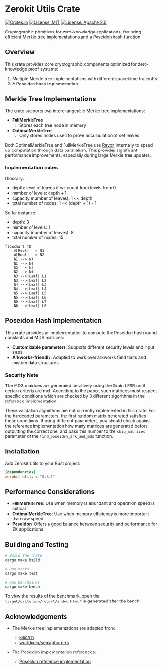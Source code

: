 # Zerokit Utils Crate

[![Crates.io](https://img.shields.io/crates/v/zerokit_utils.svg)](https://crates.io/crates/zerokit_utils)
[![License: MIT](https://img.shields.io/badge/License-MIT-blue.svg)](https://opensource.org/licenses/MIT)
[![License: Apache 2.0](https://img.shields.io/badge/License-Apache%202.0-blue.svg)](https://opensource.org/licenses/Apache-2.0)

Cryptographic primitives for zero-knowledge applications,
featuring efficient Merkle tree implementations and a Poseidon hash function.

## Overview

This crate provides core cryptographic components optimized for zero-knowledge proof systems:

1. Multiple Merkle tree implementations with different space/time tradeoffs
2. A Poseidon hash implementation

## Merkle Tree Implementations

The crate supports two interchangeable Merkle tree implementations:

- **FullMerkleTree**
  - Stores each tree node in memory
- **OptimalMerkleTree**
  - Only stores nodes used to prove accumulation of set leaves

Both OptimalMerkleTree and FullMerkleTree use [Rayon](https://crates.io/crates/rayon) internally
to speed up computation through data parallelism.
This provides significant performance improvements, especially during large Merkle tree updates.

### Implementation notes

Glossary:

- depth: level of leaves if we count from levels from 0
- number of levels: depth + 1
- capacity (number of leaves): 1 << depth
- total number of nodes: 1 << (depth + 1) - 1

So for instance:

- depth: 3
- number of levels: 4
- capacity (number of leaves): 8
- total number of nodes: 15

```mermaid
flowchart TD
    A[Root] --> N1
    A[Root] --> N2
    N1 --> N3
    N1 --> N4
    N2 --> N5
    N2 --> N6
    N3 -->|Leaf| L1
    N3 -->|Leaf| L2
    N4 -->|Leaf| L3
    N4 -->|Leaf| L4
    N5 -->|Leaf| L5
    N5 -->|Leaf| L6
    N6 -->|Leaf| L7
    N6 -->|Leaf| L8
```

## Poseidon Hash Implementation

This crate provides an implementation to compute the Poseidon hash round constants and MDS matrices:

- **Customizable parameters**: Supports different security levels and input sizes
- **Arkworks-friendly**: Adapted to work over arkworks field traits and custom data structures

### Security Note

The MDS matrices are generated iteratively using the Grain LFSR until certain criteria are met.
According to the paper, such matrices must respect specific conditions
which are checked by 3 different algorithms in the reference implementation.

These validation algorithms are not currently implemented in this crate.
For the hardcoded parameters, the first random matrix generated satisfies these conditions.
If using different parameters, you should check against the reference implementation
how many matrices are generated before outputting the correct one,
and pass this number to the `skip_matrices` parameter of the `find_poseidon_ark_and_mds` function.

## Installation

Add Zerokit Utils to your Rust project:

```toml
[dependencies]
zerokit-utils = "0.5.1"
```

## Performance Considerations

- **FullMerkleTree**: Use when memory is abundant and operation speed is critical
- **OptimalMerkleTree**: Use when memory efficiency is more important than raw speed
- **Poseidon**: Offers a good balance between security and performance for ZK applications

## Building and Testing

```bash
# Build the crate
cargo make build

# Run tests
cargo make test

# Run benchmarks
cargo make bench
```

To view the results of the benchmark, open the `target/criterion/report/index.html` file generated after the bench

## Acknowledgements

- The Merkle tree implementations are adapted from:
  - [kilic/rln](https://github.com/kilic/rln/blob/master/src/merkle.rs)
  - [worldcoin/semaphore-rs](https://github.com/worldcoin/semaphore-rs/blob/d462a4372f1fd9c27610f2acfe4841fab1d396aa/src/merkle_tree.rs)

- The Poseidon implementation references:
  - [Poseidon reference implementation](https://extgit.iaik.tugraz.at/krypto/hadeshash/-/blob/master/code/generate_parameters_grain.sage)
